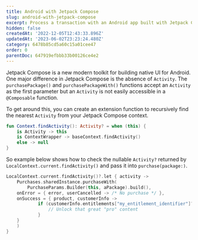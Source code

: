 ```yaml
---
title: Android with Jetpack Compose
slug: android-with-jetpack-compose
excerpt: Process a transaction with an Android app built with Jetpack Compose
hidden: false
createdAt: '2022-12-05T12:43:33.896Z'
updatedAt: '2023-06-02T23:23:24.480Z'
category: 6478b85cd5a60c15a01cee47
order: 0
parentDoc: 647919efbbb33b00126ce4e2
---
```

Jetpack Compose is a new modern toolkit for building native UI for Android. One major difference in Jetpack Compose is the absence of `Activity`.  The `purchasePackage()` and `purchasePackageWith()` functions accept an `Activity` as the first parameter but an `Activity` is not easily accessible in a `@Composable` function.

To get around this, you can create an extension function to recursively find the nearest `Activity` from your Jetpack Compose context.
```kotlin 
fun Context.findActivity(): Activity? = when (this) {
    is Activity -> this
    is ContextWrapper -> baseContext.findActivity()
    else -> null
}
```

So example below shows how to check the nullable `Activity?` returned by `LocalContext.current.findActivity()` and pass it into `purchase(package:)`.
```kotlin 
LocalContext.current.findActivity()?.let { activity ->
	Purchases.sharedInstance.purchaseWith(
		PurchaseParams.Builder(this, aPackage).build(),
    onError = { error, userCancelled -> /* No purchase */ },
    onSuccess = { product, customerInfo ->
			if (customerInfo.entitlements["my_entitlement_identifier"]?.isActive == true) {
				// Unlock that great "pro" content
			}
    }
	)
}
```
